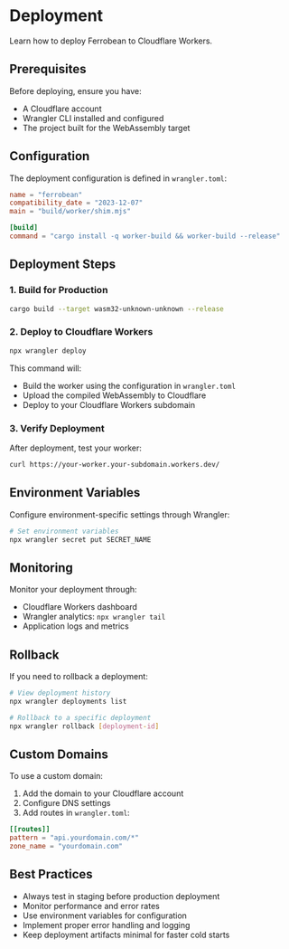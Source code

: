 # Deployment

Learn how to deploy Ferrobean to Cloudflare Workers.

## Prerequisites

Before deploying, ensure you have:

- A Cloudflare account
- Wrangler CLI installed and configured
- The project built for the WebAssembly target

## Configuration

The deployment configuration is defined in `wrangler.toml`:

```toml
name = "ferrobean"
compatibility_date = "2023-12-07"
main = "build/worker/shim.mjs"

[build]
command = "cargo install -q worker-build && worker-build --release"
```

## Deployment Steps

### 1. Build for Production

```bash
cargo build --target wasm32-unknown-unknown --release
```

### 2. Deploy to Cloudflare Workers

```bash
npx wrangler deploy
```

This command will:
- Build the worker using the configuration in `wrangler.toml`
- Upload the compiled WebAssembly to Cloudflare
- Deploy to your Cloudflare Workers subdomain

### 3. Verify Deployment

After deployment, test your worker:

```bash
curl https://your-worker.your-subdomain.workers.dev/
```

## Environment Variables

Configure environment-specific settings through Wrangler:

```bash
# Set environment variables
npx wrangler secret put SECRET_NAME
```

## Monitoring

Monitor your deployment through:

- Cloudflare Workers dashboard
- Wrangler analytics: `npx wrangler tail`
- Application logs and metrics

## Rollback

If you need to rollback a deployment:

```bash
# View deployment history
npx wrangler deployments list

# Rollback to a specific deployment
npx wrangler rollback [deployment-id]
```

## Custom Domains

To use a custom domain:

1. Add the domain to your Cloudflare account
2. Configure DNS settings
3. Add routes in `wrangler.toml`:

```toml
[[routes]]
pattern = "api.yourdomain.com/*"
zone_name = "yourdomain.com"
```

## Best Practices

- Always test in staging before production deployment
- Monitor performance and error rates
- Use environment variables for configuration
- Implement proper error handling and logging
- Keep deployment artifacts minimal for faster cold starts